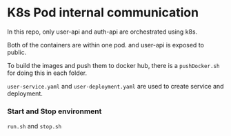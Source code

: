 # K8s Pod internal communication

In this repo, only user-api and auth-api are orchestrated using k8s.

Both of the containers are within one pod. and user-api is exposed to public.

To build the images and push them to docker hub, there is a `pushDocker.sh` for doing this in each folder.

`user-service.yaml` and `user-deployment.yaml` are used to create service and deployment.

### Start and Stop environment

`run.sh` and `stop.sh`
